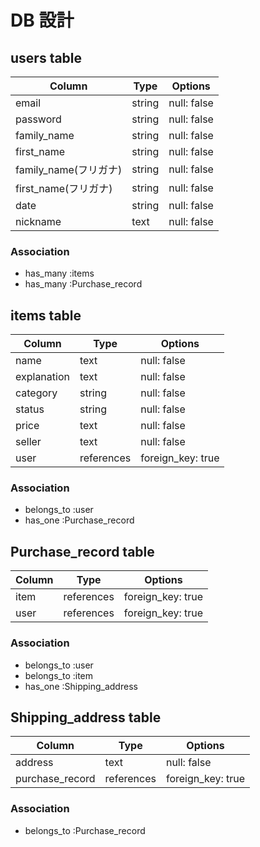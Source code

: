# DB 設計

## users table

| Column                 | Type                | Options                 |
|--------------------    |---------------------|-------------------------|
| email                  | string              | null: false             |
| password               | string              | null: false             |
| family_name            | string              | null: false             |
| first_name             | string              | null: false             |
| family_name(フリガナ)   | string              | null: false             |
| first_name(フリガナ)    | string              | null: false             |
| date                   | string              | null: false             |
| nickname               | text                | null: false             |

### Association

* has_many :items
* has_many :Purchase_record

## items table

| Column                              | Type       | Options           |
|-------------------------------------|------------|-------------------|
| name                                | text       | null: false       |
| explanation                         | text       | null: false       |
| category                            | string     | null: false       |
| status                              | string     | null: false       |
| price                               | text       | null: false       |
| seller                              | text       | null: false       |
| user                                | references | foreign_key: true |

### Association

- belongs_to :user
- has_one :Purchase_record

## Purchase_record table

| Column      | Type       | Options           |
|-------------|------------|-------------------|
| item        | references | foreign_key: true |
| user        | references | foreign_key: true |

### Association

- belongs_to :user
- belongs_to :item
- has_one :Shipping_address


## Shipping_address table

| Column                | Type       | Options           |
|-----------------------|------------|-------------------|
| address               | text       | null: false       |
| purchase_record       | references | foreign_key: true |


### Association

- belongs_to :Purchase_record


